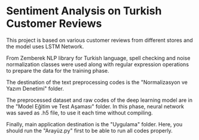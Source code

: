 # Sentiment Analysis on Turkish Customer Reviews

This project is based on various customer reviews from different stores and the model uses LSTM Network.

From Zemberek NLP library for Turkish language, spell checking and noise normalization classes were used along with regular expression operations to prepare the data for the training phase.

The destination of the text preprocessing codes is the "Normalizasyon ve Yazım Denetimi" folder.

The preprocessed dataset and raw codes of the deep learning model are in the "Model Eğitim ve Test Aşaması" folder. In this phase, neural network was saved as .h5 file, to use it each time without compiling.

Finally, main application destination is the "Uygulama" folder. Here, you should run the "Arayüz.py" first to be able to run all codes properly.
